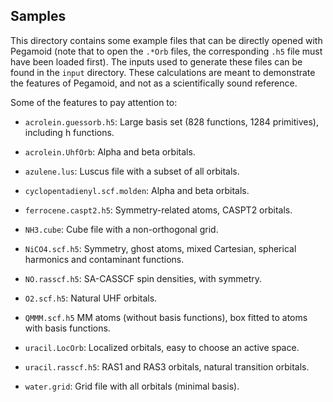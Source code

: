 Samples
-------

This directory contains some example files that can be directly opened with
Pegamoid (note that to open the `.*Orb` files, the corresponding `.h5` file
must have been loaded first). The inputs used to generate these files can be
found in the ``input`` directory. These calculations are meant to demonstrate
the features of Pegamoid, and not as a scientifically sound reference.

Some of the features to pay attention to:

* ``acrolein.guessorb.h5``:
  Large basis set (828 functions, 1284 primitives), including h functions.

* ``acrolein.UhfOrb``:
  Alpha and beta orbitals.

* ``azulene.lus``:
  Luscus file with a subset of all orbitals.

* ``cyclopentadienyl.scf.molden``:
  Alpha and beta orbitals.

* ``ferrocene.caspt2.h5``:
  Symmetry-related atoms, CASPT2 orbitals.

* ``NH3.cube``:
  Cube file with a non-orthogonal grid.

* ``NiCO4.scf.h5``:
  Symmetry, ghost atoms, mixed Cartesian, spherical harmonics and contaminant functions.

* ``NO.rasscf.h5``:
  SA-CASSCF spin densities, with symmetry.

* ``O2.scf.h5``:
  Natural UHF orbitals.

* ``QMMM.scf.h5``
  MM atoms (without basis functions), box fitted to atoms with basis functions.

* ``uracil.LocOrb``:
  Localized orbitals, easy to choose an active space.

* ``uracil.rasscf.h5``:
  RAS1 and RAS3 orbitals, natural transition orbitals.

* ``water.grid``:
  Grid file with all orbitals (minimal basis).
